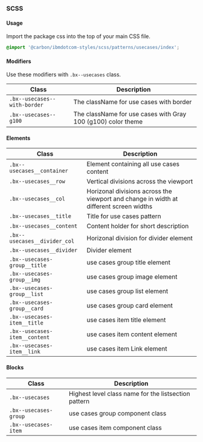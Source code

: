 ### SCSS

#### Usage

Import the package css into the top of your main CSS file.

```css
@import '@carbon/ibmdotcom-styles/scss/patterns/usecases/index';
```

#### Modifiers

Use these modifiers with `.bx--usecases` class.

| Class                        | Description                                                  |
| ---------------------------- | ------------------------------------------------------------ |
| `.bx--usecases--with-border` | The className for use cases with border                      |
| `.bx--usecases--g100`        | The className for use cases with Gray 100 (g100) color theme |

#### Elements

| Class                         | Description                                                                            |
| ----------------------------- | -------------------------------------------------------------------------------------- |
| `.bx--usecases__container`    | Element containing all use cases content                                               |
| `.bx--usecases__row`          | Vertical divisions across the viewport                                                 |
| `.bx--usecases__col`          | Horizonal divisions across the viewport and change in width at different screen widths |
| `.bx--usecases__title`        | Title for use cases pattern                                                            |
| `.bx--usecases__content`      | Content holder for short description                                                   |
| `.bx--usecases__divider_col`  | Horizonal division for divider element                                                 |
| `.bx--usecases__divider`      | Divider element                                                                        |
| `.bx--usecases-group__title`  | use cases group title element                                                          |
| `.bx--usecases-group__img`    | use cases group image element                                                          |
| `.bx--usecases-group__list`   | use cases group list element                                                           |
| `.bx--usecases-group__card`   | use cases group card element                                                           |
| `.bx--usecases-item__title`   | use cases item title element                                                           |
| `.bx--usecases-item__content` | use cases item content element                                                         |
| `.bx--usecases-item__link`    | use cases item Link element                                                            |

#### Blocks

| Class                 | Description                                          |
| --------------------- | ---------------------------------------------------- |
| `.bx--usecases`       | Highest level class name for the listsection pattern |
| `.bx--usecases-group` | use cases group component class                      |
| `.bx--usecases-item`  | use cases item component class                       |
